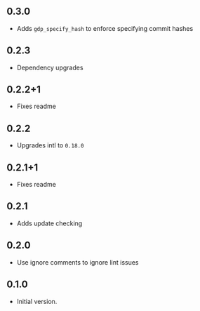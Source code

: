 ## 0.3.0
- Adds `gdp_specify_hash` to enforce specifying commit hashes

## 0.2.3
- Dependency upgrades

## 0.2.2+1
- Fixes readme

## 0.2.2
- Upgrades intl to `0.18.0`

## 0.2.1+1
- Fixes readme

## 0.2.1
- Adds update checking

## 0.2.0
- Use ignore comments to ignore lint issues

## 0.1.0
- Initial version.
